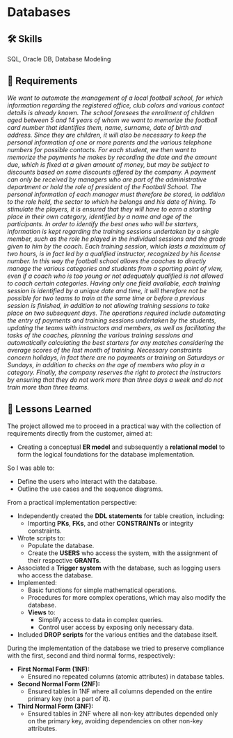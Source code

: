 # Databases

## 🛠 Skills
SQL, Oracle DB, Database Modeling

## 📝 Requirements
*We want to automate the management of a local football school, for which information regarding the registered office, club colors and various contact details is already known. The school foresees the enrollment of children aged between 5 and 14 years of whom we want to memorize the football card number that identifies them, name, surname, date of birth and address. Since they are children, it will also be necessary to keep the personal information of one or more parents and the various telephone numbers for possible contacts. For each student, we then want to memorize the payments he makes by recording the date and the amount due, which is fixed at a given amount of money, but may be subject to discounts based on some discounts offered by the company. A payment can only be received by managers who are part of the administrative department or hold the role of president of the Football School. The personal information of each manager must therefore be stored, in addition to the role held, the sector to which he belongs and his date of hiring. To stimulate the players, it is ensured that they will have to earn a starting place in their own category, identified by a name and age of the participants. In order to identify the best ones who will be starters, information is kept regarding the training sessions undertaken by a single member, such as the role he played in the individual sessions and the grade given to him by the coach. Each training session, which lasts a maximum of two hours, is in fact led by a qualified instructor, recognized by his license number. In this way the football school allows the coaches to directly manage the various categories and students from a sporting point of view, even if a coach who is too young or not adequately qualified is not allowed to coach certain categories. Having only one field available, each training session is identified by a unique date and time, it will therefore not be possible for two teams to train at the same time or before a previous session is finished, in addition to not allowing training sessions to take place on two subsequent days. The operations required include automating the entry of payments and training sessions undertaken by the students, updating the teams with instructors and members, as well as facilitating the tasks of the coaches, planning the various training sessions and automatically calculating the best starters for any matches considering the average scores of the last month of training. Necessary constraints concern holidays, in fact there are no payments or training on Saturdays or Sundays, in addition to checks on the age of members who play in a category. Finally, the company reserves the right to protect the instructors by ensuring that they do not work more than three days a week and do not train more than three teams.*

## 📖 Lessons Learned
The project allowed me to proceed in a practical way with the collection of requirements directly from the customer, aimed at:
  - Creating a conceptual **ER model** and subsequently a **relational model** to form the logical foundations for the database implementation.

So I was able to:
  - Define the users who interact with the database.
  - Outline the use cases and the sequence diagrams.

From a practical implementation perspective:
  - Independently created the **DDL statements** for table creation, including:
    - Importing **PKs**, **FKs**, and other **CONSTRAINTs** or integrity constraints.
  - Wrote scripts to:
    - Populate the database.
    - Create the **USERS** who access the system, with the assignment of their respective **GRANTs**.
  - Associated a **Trigger system** with the database, such as logging users who access the database.
  - Implemented:
    - Basic functions for simple mathematical operations.
    - Procedures for more complex operations, which may also modify the database.
    - **Views** to:
      - Simplify access to data in complex queries.
      - Control user access by exposing only necessary data.
  - Included **DROP scripts** for the various entities and the database itself.

During the implementation of the database we tried to preserve compliance with the first, second and third normal forms, respectively:
  - **First Normal Form (1NF):**
    - Ensured no repeated columns (atomic attributes) in database tables.
  - **Second Normal Form (2NF):**
    - Ensured tables in 1NF where all columns depended on the entire primary key (not a part of it).
  - **Third Normal Form (3NF):**
    - Ensured tables in 2NF where all non-key attributes depended only on the primary key, avoiding dependencies on other non-key attributes.
